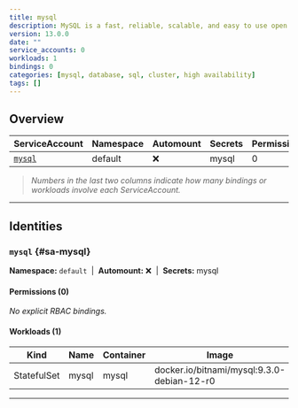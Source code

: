 ```yaml
---
title: mysql
description: MySQL is a fast, reliable, scalable, and easy to use open source relational database system. Designed to handle mission-critical, heavy-load production applications.
version: 13.0.0
date: ""
service_accounts: 0
workloads: 1
bindings: 0
categories: [mysql, database, sql, cluster, high availability]
tags: []
---
```


## Overview

|ServiceAccount|Namespace|Automount|Secrets|Permissions|Workloads|
|---|---|---|---|---|---|
|[`mysql`](#sa-mysql)|default|❌|mysql|0|1|


> *Numbers in the last two columns indicate how many bindings or workloads involve each ServiceAccount.*

---

## Identities

### `mysql` {#sa-mysql}
**Namespace:** `default` &nbsp;|&nbsp; **Automount:** ❌ &nbsp;|&nbsp; **Secrets:** mysql

#### Permissions (0)
_No explicit RBAC bindings._

#### Workloads (1)
|Kind|Name|Container|Image|
|---|---|---|---|
|StatefulSet|mysql|mysql|docker.io/bitnami/mysql:9.3.0-debian-12-r0|

---


